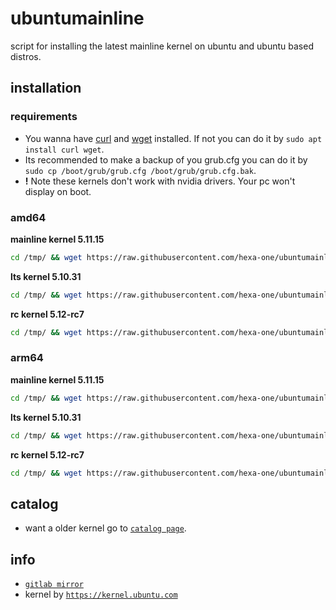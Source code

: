 # ubuntumainline
script for installing the latest mainline kernel on ubuntu and ubuntu based distros.

## installation

### requirements

- You wanna have [curl](https://curl.haxx.se/) and [wget](https://www.gnu.org/software/wget/) installed. If not you can do it by `sudo apt install curl wget`.
- Its recommended to make a backup of you grub.cfg you can do it by `sudo cp /boot/grub/grub.cfg /boot/grub/grub.cfg.bak`.
- **!** Note these kernels don't work with nvidia drivers. Your pc won't display on boot.

### amd64

**mainline kernel 5.11.15**

```bash
cd /tmp/ && wget https://raw.githubusercontent.com/hexa-one/ubuntumainline/main/catalog/5.11.15/install.sh && chmod +x install.sh && sudo ./install.sh -amd
```
**lts kernel 5.10.31**

```bash
cd /tmp/ && wget https://raw.githubusercontent.com/hexa-one/ubuntumainline/main/catalog/5.10.31/install.sh && chmod +x install.sh && sudo ./install.sh -amd
```

**rc kernel 5.12-rc7**
```bash
cd /tmp/ && wget https://raw.githubusercontent.com/hexa-one/ubuntumainline/main/catalog/5.12-rc7/install.sh && chmod +x install.sh && sudo ./install.sh -amd
```

### arm64

**mainline kernel 5.11.15**
```bash
cd /tmp/ && wget https://raw.githubusercontent.com/hexa-one/ubuntumainline/main/catalog/5.11.15/install.sh && chmod +x install.sh && sudo ./install.sh -arm
```

**lts kernel 5.10.31**
```bash
cd /tmp/ && wget https://raw.githubusercontent.com/hexa-one/ubuntumainline/main/catalog/5.10.31/install.sh && chmod +x install.sh && sudo ./install.sh -arm
```

**rc kernel 5.12-rc7**
```bash
cd /tmp/ && wget https://raw.githubusercontent.com/hexa-one/ubuntumainline/main/catalog/5.12-rc7/install.sh && chmod +x install.sh && sudo ./install.sh -arm
```

## catalog

- want a older kernel go to [`catalog page`](../catalog/README.md).

## info

- [`gitlab mirror`](https://gitlab.com/hexa-one/ubuntumainline)
- kernel by [`https://kernel.ubuntu.com`](https://kernel.ubuntu.com/)

